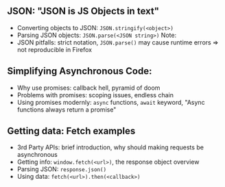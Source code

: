 ## JSON: "JSON is JS Objects in text"
- Converting objects to JSON: `JSON.stringify(<object>)`
- Parsing JSON objects: `JSON.parse(<JSON string>)`
Note:
- JSON pitfalls: strict notation, `JSON.parse()` may cause runtime errors
  => not reproducible in Firefox

## Simplifying Asynchronous Code:
- Why use promises: callback hell, pyramid of doom
- Problems with promises: scoping issues, endless chain
- Using promises modernly:
  `async` functions, `await` keyword,
  "Async functions always return a promise"

## Getting data: Fetch examples
- 3rd Party APIs:
  brief introduction, why should making requests be asynchronous
- Getting info: `window.fetch(<url>)`, the response object overview
- Parsing JSON: `response.json()`
- Using data: `fetch(<url>).then(<callback>)`
